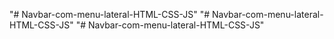 "# Navbar-com-menu-lateral-HTML-CSS-JS" 
"# Navbar-com-menu-lateral-HTML-CSS-JS" 
"# Navbar-com-menu-lateral-HTML-CSS-JS" 
